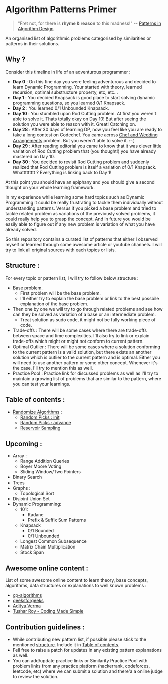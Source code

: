 # Algorithm Patterns Primer


> "Fret not, for there is **rhyme & reason** to this madness!" -- [Patterns in Algorithm Design](https://levelup.gitconnected.com/patterns-in-algorithm-design-17b327167c5e)

An organised list of algorithmic problems categorised by similarities or patterns in their solutions.

## Why ?

Consider this timeline in life of an adventurous programmer :

- **Day 0** : On this fine day you were feeling adventurous and decided to learn Dynamic Programming. Your started with theory, learned recursion, optimal substructure property, etc, etc...
- **Day 1** : You decided Knapsack is good place to start solving dynamic programming questions, so you learned 0/1 Knapsack.
- **Day 2** : You learned 0/1 Unbounded Knapsack.
- **Day 10** : You stumbled upon Rod Cutting problem. At first you weren't able to solve it. Thats totally okay on Day 10! But after seeing the solution you were able to reason with it. Great! Catching on.
- **Day 28** : After 30 days of learning DP, now you feel like you are ready to take a long contest on Codechef. You came across [Chef and Wedding Arrangements](https://www.codechef.com/problems/CHEFWED) problem. But you weren't able to solve it. :-(
- **Day 29** : After reading editorial you came to know that it was clever little variation of Rod Cutting problem that (you thought!) you have already mastered on Day 10. 
- **Day 30** : You decided to revisit Rod Cutting problem and suddenly realized that Rod Cutting problem is itself a variation of 0/1 Knapsack. Whattttttttt ? Everything is linking back to Day 1!

At this point you should have an epiphany and you should give a second thought on your whole learning framework.

In my experience while learning some hard topics such as Dynamic Programming it could be really frustrating to tackle them individually without understanding patterns. Versus if you picked a base problem and tried to tackle related problem as variations of the previously solved problems, it could really help you to grasp the concept. And in future you would be easily able to figure out if any new problem is variation of what you have already solved.

So this repository contains a curated list of patterns that either I observed myself or learned through some awesome article or youtube channels. I will try to link all original sources with each topics or lists.

## Structure :

For every topic or pattern list, I will try to follow below structure :

- Base problem.
    - First problem will be the base problem.
    - I'll either try to explain the base problem or link to the best possbile explanation of the base problem.
- Then one by one we will try to go through related problems and see how can they be solved as variation of a base or an intermediate problem.
    - Treat solution as sudo code, it might not be fully working piece of code.
- Trade-offs : There will be some cases where there are trade-offs between space and time complexities. I'll also try to link or explain trade-offs which might or might not conform to current pattern.
- Optimal Outlier : There will be some cases where a solution conforming to the current pattern is a valid solution, but there exists an another solution which is outlier to the current pattern and is optimal. Either you will need to use another pattern or some other concept. Whenever it's the case, I'll try to mention this as well.
- Practice Pool : Practice link for discussed problems as well as I'll try to maintain a growing list of problems that are similar to the pattern, where you can test your learnings.

## Table of contents :

- [Randomize Algorithms](src/docs/randomize-algorithms/README.md) : 
    - [Random Picks : init](src/docs/randomize-algorithms/random-picks-init.md)
    - [Random Picks : advance](src/docs/randomize-algorithms/random-picks-advance.md)
    - [Reservoir Sampling](src/docs/randomize-algorithms/reservoir-sampling.md)

## Upcoming :

- Array :
    - Range Addition Queries
    - Boyer Moore Voting
    - Sliding Window/Two Pointers
- Binary Search
- Trees
- Graphs :
    - Topological Sort
- Disjoint Union Set
- Dynamic Programming:
    - 101:
        - Kadane
        - Prefix & Suffix Sum Patterns
    - Knapsack
        - 0/1 Bounded
        - 0/1 Unbounded
    - Longest Common Subsequence
    - Matrix Chain Multiplication
    - Stock Span

## Awesome online content :

List of some awesome online content to learn theory, base concepts, algorithms, data structures or explanations to well known problems : 

- [cp-algorithms](https://cp-algorithms.com/)
- [geeksforgeeks](https://www.geeksforgeeks.org/)
- [Aditya Verma](https://www.youtube.com/channel/UC5WO7o71wvxMxEtLRkPhiQQ)
- [Tushar Roy - Coding Made Simple](https://www.youtube.com/channel/UCZLJf_R2sWyUtXSKiKlyvAw)

## Contribution guidelines :

- While contributing new pattern list, if possible please stick to the mentioned [structure](#structure-). Include it in [Table of contents](#table-of-contents-).
- Fell free to raise a patch for updates in any existing pattern explanations as well.
- You can add/update practice links or Similarity Practice Pool with problem links from any practice platform (hackerrank, codeforces, leetcode, etc) where we can submit a solution and there'a a online judge to review the solution.
